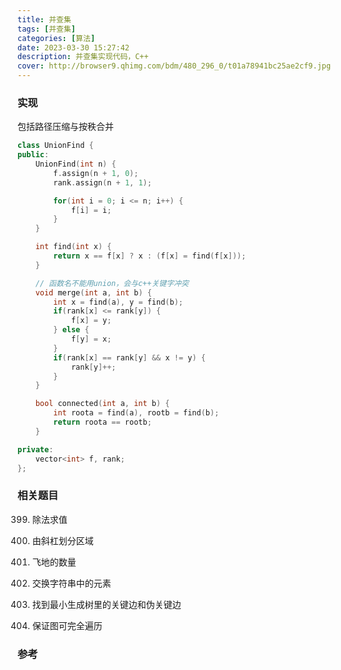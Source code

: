 ```yaml
---
title: 并查集
tags: [并查集]
categories: [算法]
date: 2023-03-30 15:27:42
description: 并查集实现代码，C++
cover: http://browser9.qhimg.com/bdm/480_296_0/t01a78941bc25ae2cf9.jpg
---
```


### 实现

包括路径压缩与按秩合并

```C++
class UnionFind {
public:
    UnionFind(int n) {
        f.assign(n + 1, 0);
        rank.assign(n + 1, 1);

        for(int i = 0; i <= n; i++) {
            f[i] = i;
        }
    }

    int find(int x) {
        return x == f[x] ? x : (f[x] = find(f[x]));
    }

    // 函数名不能用union，会与c++关键字冲突
    void merge(int a, int b) {
        int x = find(a), y = find(b);
        if(rank[x] <= rank[y]) {
            f[x] = y;
        } else {
            f[y] = x;
        }
        if(rank[x] == rank[y] && x != y) {
            rank[y]++;
        }
    }

    bool connected(int a, int b) {
        int roota = find(a), rootb = find(b);
        return roota == rootb;
    }

private:
    vector<int> f, rank;
};

```



### 相关题目

399. 除法求值

959. 由斜杠划分区域

1020. 飞地的数量

1202. 交换字符串中的元素

1489. 找到最小生成树里的关键边和伪关键边

1579. 保证图可完全遍历



### 参考


